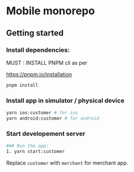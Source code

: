 # Mobile monorepo

## Getting started

### Install dependencies:

MUST :
INSTALL PNPM cli as per

https://pnpm.io/installation

```bash
pnpm install
```

### Install app in simulator / physical device

```bash
yarn ios:customer # for ios
yarn android:customer # for android
```

### Start developement server

```bash
### Run the app:
1. yarn start:customer
```

Replace `customer` with `merchant` for merchant app.
